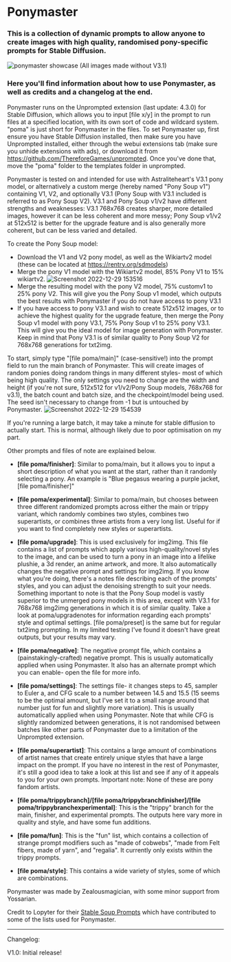 # Ponymaster
### This is a collection of dynamic prompts to allow anyone to create images with high quality, randomised pony-specific prompts for Stable Diffusion.

![ponymaster showcase](https://user-images.githubusercontent.com/87048928/209909083-167e30bb-07bc-4221-bc27-6db703edafd7.png)
(All images made without V3.1)

### Here you'll find information about how to use Ponymaster, as well as credits and a changelog at the end.

Ponymaster runs on the Unprompted extension (last update: 4.3.0) for Stable Diffusion, which allows you to input [file x/y] in the prompt to run files at a specified location, with its own sort of code and wildcard system. "poma" is just short for Ponymaster in the files.
To set Ponymaster up, first ensure you have Stable Diffusion installed, then make sure you have Unprompted installed, either through the webui extensions tab (make sure you unhide extensions with ads), or download it from https://github.com/ThereforeGames/unprompted. Once you've done that, move the "poma" folder to the templates folder in unprompted.

Ponymaster is tested on and intended for use with Astraliteheart's V3.1 pony model, or alternatively a custom merge (hereby named "Pony Soup v1") containing V1, V2, and optionally V3.1 (Pony Soup with V3.1 included is referred to as Pony Soup V2). V3.1 and Pony Soup v1/v2 have different strengths and weaknesses: V3.1 768x768 creates sharper, more detailed images, however it can be less coherent and more messy; Pony Soup v1/v2 at 512x512 is better for the upgrade feature and is also generally more coherent, but can be less varied and detailed.

To create the Pony Soup model:
- Download the V1 and V2 pony model, as well as the Wikiartv2 model (these can be located at https://rentry.org/sdmodels)
- Merge the pony V1 model with the Wikiartv2 model, 85% Pony V1 to 15% wikiartv2.
![Screenshot 2022-12-29 153516](https://user-images.githubusercontent.com/87048928/209904369-a5400719-51a9-4390-a308-3a8368b70fe5.png)
- Merge the resulting model with the pony V2 model, 75% customv1 to 25% pony V2. This will give you the Pony Soup v1 model, which outputs the best results with Ponymaster if you do not have access to pony V3.1
- If you have access to pony V3.1 and wish to create 512x512 images, or to achieve the highest quality for the upgrade feature, then merge the Pony Soup v1 model with pony V3.1, 75% Pony Soup v1 to 25% pony V3.1. This will give you the ideal model for image generation with Ponymaster. Keep in mind that Pony V3.1 is of similar quality to Pony Soup V2 for 768x768 generations for txt2img.


To start, simply type "[file poma/main]" (case-sensitive!) into the prompt field to run the main branch of Ponymaster. This will create images of random ponies doing random things in many different styles- most of which being high quality. The only settings you need to change are the width and height (if you're not sure, 512x512 for v1/v2/Pony Soup models, 768x768 for v3.1), the batch count and batch size, and the checkpoint/model being used. The seed isn't necessary to change from -1 but is untouched by Ponymaster.
![Screenshot 2022-12-29 154539](https://user-images.githubusercontent.com/87048928/209904582-4cac7a2a-2314-4b80-80cd-710084b0aad2.png)

If you're running a large batch, it may take a minute for stable diffusion to actually start. This is normal, although likely due to poor optimisation on my part.

Other prompts and files of note are explained below.

- **[file poma/finisher]**: Similar to poma/main, but it allows you to input a short description of what you want at the start, rather than it randomly selecting a pony. An example is "Blue pegasus wearing a purple jacket, [file poma/finisher]"

- **[file poma/experimental]**: Similar to poma/main, but chooses between three different randomized prompts across either the main or trippy variant, which randomly combines two styles, combines two superartists, or combines three artists from a very long list. Useful for if you want to find completely new styles or superartists.

- **[file poma/upgrade]**: This is used exclusively for img2img. This file contains a list of prompts which apply various high-quality/novel styles to the image, and can be used to turn a pony in an image into a lifelike plushie, a 3d render, an anime artwork, and more. It also automatically changes the negative prompt and settings for img2img. If you know what you're doing, there's a notes file describing each of the prompts' styles, and you can adjust the denoising strength to suit your needs.
Something important to note is that the Pony Soup model is vastly superior to the unmerged pony models in this area, except with V3.1 for 768x768 img2img generations in which it is of similar quality.
Take a look at poma/upgradenotes for information regarding each prompts' style and optimal settings.
[file poma/preset] is the same but for regular txt2img prompting. In my limited testing I've found it doesn't have great outputs, but your results may vary.

- **[file poma/negative]**: The negative prompt file, which contains a (painstakingly-crafted) negative prompt. This is usually automatically applied when using Ponymaster. It also has an alternate prompt which you can enable- open the file for more info.

- **[file poma/settings]**: The settings file- it changes steps to 45, sampler to Euler a, and CFG scale to a number between 14.5 and 15.5 (15 seems to be the optimal amount, but I've set it to a small range around that number just for fun and slightly more variation). This is usually automatically applied when using Ponymaster. Note that while CFG is slightly randomized between generations, it is not randomised between batches like other parts of Ponymaster due to a limitation of the Unprompted extension.

- **[file poma/superartist]**: This contains a large amount of combinations of artist names that create entirely unique styles that have a large impact on the prompt. If you have no interest in the rest of Ponymaster, it's still a good idea to take a look at this list and see if any of it appeals to you for your own prompts. Important note: None of these are pony fandom artists.

- **[file poma/trippybranch]/[file poma/trippybranchfinisher]/[file poma/trippybranchexperimental]**: This is the "trippy" branch for the main, finisher, and experimental prompts. The outputs here vary more in quality and style, and have some fun additions.

- **[file poma/fun]**: This is the "fun" list, which contains a collection of strange prompt modifiers such as "made of cobwebs", "made from Felt fibers, made of yarn", and "regalia". It currently only exists within the trippy prompts.

- **[file poma/style]**: This contains a wide variety of styles, some of which are combinations.


Ponymaster was made by Zealousmagician, with some minor support from Yossarian.

Credit to Lopyter for their [Stable Soup Prompts](https://github.com/Lopyter/stable-soup-prompts) which have contributed to some of the lists used for Ponymaster.

---------------------------------------
Changelog:

V1.0: Initial release!
